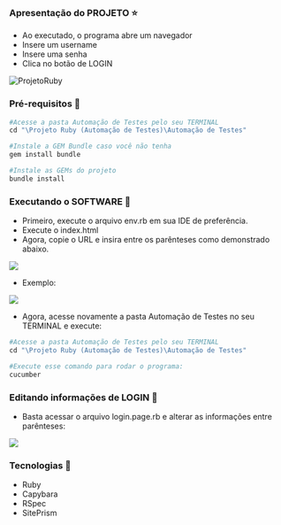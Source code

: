 ### Apresentação do PROJETO ⭐
- Ao executado, o programa abre um navegador
- Insere um username
- Insere uma senha
- Clica no botão de LOGIN

![ProjetoRuby](https://user-images.githubusercontent.com/69735879/156847686-3216e45b-f0ce-45b7-8250-ea7be551581d.gif)



### Pré-requisitos 🚧
```ruby
#Acesse a pasta Automação de Testes pelo seu TERMINAL
cd "\Projeto Ruby (Automação de Testes)\Automação de Testes"

#Instale a GEM Bundle caso você não tenha
gem install bundle

#Instale as GEMs do projeto
bundle install

```


### Executando o SOFTWARE 🚀

- Primeiro, execute o arquivo env.rb em sua IDE de preferência.
- Execute o index.html
- Agora, copie o URL e insira entre os parênteses como demonstrado abaixo.

<img src="https://media.discordapp.net/attachments/647132376941461504/949418893166907432/diretorio.png?width=408&height=158">

- Exemplo:

<img src="https://media.discordapp.net/attachments/647132376941461504/949429979370913813/unknown.png?width=674&height=35">

- Agora, acesse novamente a pasta Automação de Testes no seu TERMINAL e execute:
```ruby
#Acesse a pasta Automação de Testes pelo seu TERMINAL
cd "\Projeto Ruby (Automação de Testes)\Automação de Testes"

#Execute esse comando para rodar o programa:
cucumber
```

### Editando informações de LOGIN 📍

- Basta acessar o arquivo login.page.rb e alterar as informações entre parênteses:
<img src="https://media.discordapp.net/attachments/647132376941461504/949424876110893216/unknown.png?width=552&height=360">

### Tecnologias 🚧

- Ruby
- Capybara
- RSpec
- SitePrism
